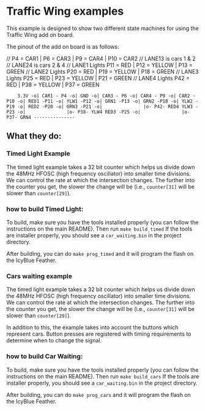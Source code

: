# Traffic Wing examples

This example is designed to show two different state machines for using the Traffic Wing add on board.

The pinout of the add on board is as follows:

// P4 = CAR1 | P6 = CAR3 | P9 = CAR4 | P10 = CAR2
// LANE13 is cars 1 & 2
// LANE24 is cars 2 & 4
// LANE1 Lights P11 = RED | P12 = YELLOW | P13 = GREEN
// LANE2 Lights P20 = RED | P19 = YELLOW | P18 = GREEN 
// LANE3 Lights P25 = RED | P23 = YELLOW | P21 = GREEN 
// LANE4 Lights P42 = RED | P38 = YELLOW | P37 = GREEN

`     3.3V -o|
CAR1 - P4 -o|
      GND -o|
CAR3 - P6 -o|
CAR4 - P9 -o|
CAR2 -P10 -o|
RED1 -P11 -o|
YLW1 -P12 -o|
GRN1 -P13 -o|
GRN2 -P18 -o|
YLW2 -P19 -o|
RED2 -P20 -o|
GRN3 -P21 -o|               |o- P42- RED4
YLW3 -P23 -o|               |o- P38- YLW4
RED3 -P25 -o|               |o- P37- GRN4
             --------------- `

## What they do: ##

### Timed Light Example ###

The timed light example takes a 32 bit counter which helps us divide down the 48MHz HFOSC (high frequency oscillator) into smaller time divisions.
We can control the rate at which the intersection changes. The further into the counter you get, the slower the change will be (i.e., `counter[31]` will be slower than `counter[29]`).

### how to build Timed Light:

To build, make sure you have the tools installed properly (you can follow the instructions on the main README).
Then run `make build_timed` If the tools are installer properly, you should see a `car_waiting.bin` in the project directory.

After building, you can do `make prog_timed` and it will program the flash on the IcyBlue Feather.

### Cars waiting example ###

The timed light example takes a 32 bit counter which helps us divide down the 48MHz HFOSC (high frequency oscillator) into smaller time divisions.
We can control the rate at which the intersection changes. The further into the counter you get, the slower the change will be (i.e., `counter[31]` will be slower than `counter[29]`).

In addition to this, the example takes into account the buttons which represent cars. Button presses are registered with timing requirements to determine when to change the signal.

### how to build Car Waiting:

To build, make sure you have the tools installed properly (you can follow the instructions on the main README).
Then run `make build_cars` If the tools are installer properly, you should see a `car_waiting.bin` in the project directory.

After building, you can do `make prog_cars` and it will program the flash on the IcyBlue Feather.
